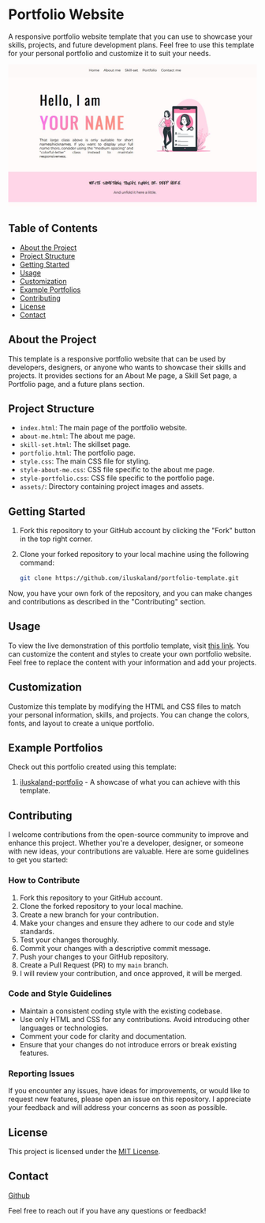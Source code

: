 # Portfolio Website

A responsive portfolio website template that you can use to showcase your skills, projects, and future development plans. Feel free to use this template for your personal portfolio and customize it to suit your needs.

![Project Demo](/assets/github-portfolio-template-demo.JPG)

## Table of Contents

- [About the Project](#about-the-project)
- [Project Structure](#project-structure)
- [Getting Started](#getting-started)
- [Usage](#usage)
- [Customization](#customization)
- [Example Portfolios](#example-portfolios)
- [Contributing](#contributing)
- [License](#license)
- [Contact](#contact)

## About the Project

This template is a responsive portfolio website that can be used by developers, designers, or anyone who wants to showcase their skills and projects. It provides sections for an About Me page, a Skill Set page, a Portfolio page, and a future plans section.

## Project Structure

- `index.html`: The main page of the portfolio website.
- `about-me.html`: The about me page.
- `skill-set.html`: The skillset page.
- `portfolio.html`: The portfolio page.
- `style.css`: The main CSS file for styling.
- `style-about-me.css`: CSS file specific to the about me page.
- `style-portfolio.css`: CSS file specific to the portfolio page.
- `assets/`: Directory containing project images and assets.

## Getting Started

1. Fork this repository to your GitHub account by clicking the "Fork" button in the top right corner.
2. Clone your forked repository to your local machine using the following command:

   ```bash
   git clone https://github.com/iluskaland/portfolio-template.git

Now, you have your own fork of the repository, and you can make changes and contributions as described in the "Contributing" section.

## Usage

To view the live demonstration of this portfolio template, visit [this link](https://iluskaland.github.io/portfolio-template/index.html). You can customize the content and styles to create your own portfolio website. Feel free to replace the content with your information and add your projects.

## Customization

Customize this template by modifying the HTML and CSS files to match your personal information, skills, and projects. You can change the colors, fonts, and layout to create a unique portfolio.

## Example Portfolios

Check out this portfolio created using this template:

1. [iluskaland-portfolio](https://iluskaland-portfolio.netlify.app/) - A showcase of what you can achieve with this template.

## Contributing

I welcome contributions from the open-source community to improve and enhance this project. Whether you're a developer, designer, or someone with new ideas, your contributions are valuable. Here are some guidelines to get you started:

### How to Contribute

1. Fork this repository to your GitHub account.
2. Clone the forked repository to your local machine.
3. Create a new branch for your contribution.
4. Make your changes and ensure they adhere to our code and style standards.
5. Test your changes thoroughly.
6. Commit your changes with a descriptive commit message.
7. Push your changes to your GitHub repository.
8. Create a Pull Request (PR) to my `main` branch.
9. I will review your contribution, and once approved, it will be merged.

### Code and Style Guidelines

- Maintain a consistent coding style with the existing codebase.
- Use only HTML and CSS for any contributions. Avoid introducing other languages or technologies.
- Comment your code for clarity and documentation.
- Ensure that your changes do not introduce errors or break existing features.

### Reporting Issues

If you encounter any issues, have ideas for improvements, or would like to request new features, please open an issue on this repository. I appreciate your feedback and will address your concerns as soon as possible.

## License

This project is licensed under the [MIT License](https://opensource.org/licenses/MIT).

## Contact

[Github](https://github.com/iluskaland)

Feel free to reach out if you have any questions or feedback!
